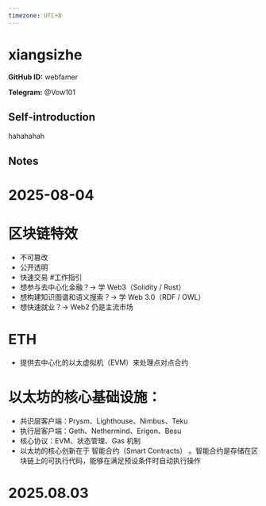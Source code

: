 ```yaml
---
timezone: UTC+8
---
```


# xiangsizhe

**GitHub ID:** webfamer

**Telegram:** @Vow101

## Self-introduction

hahahahah

## Notes

<!-- Content_START -->
# 2025-08-04

# 区块链特效
- 不可篡改
- 公开透明
- 快速交易
#工作指引
- 想参与去中心化金融？→ 学 Web3（Solidity / Rust）
- 想构建知识图谱和语义搜索？→ 学 Web 3.0（RDF / OWL）
- 想快速就业？→ Web2 仍是主流市场
# ETH
- 提供去中心化的以太虚拟机（EVM）来处理点对点合约
# 以太坊的核心基础设施：

- 共识层客户端：Prysm、Lighthouse、Nimbus、Teku
- 执行层客户端：Geth、Nethermind、Erigon、Besu
- 核心协议：EVM、状态管理、Gas 机制
- 以太坊的核心创新在于 智能合约（Smart Contracts） 。智能合约是存储在区块链上的可执行代码，能够在满足预设条件时自动执行操作


# 2025.08.03


<!-- Content_END -->
